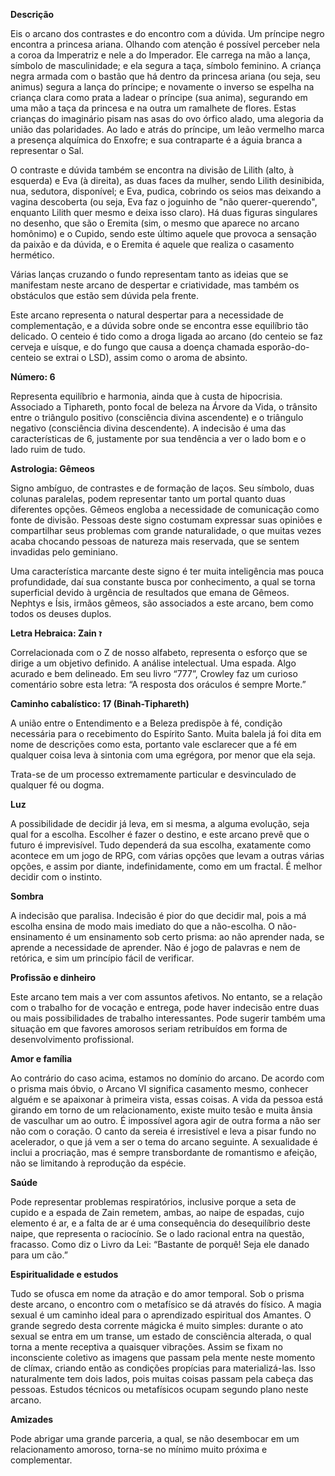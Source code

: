 **Descrição**

Eis o arcano dos contrastes e do encontro com a dúvida. Um príncipe negro
encontra a princesa ariana. Olhando com atenção é possível perceber nela a
coroa da Imperatriz e nele a do Imperador. Ele carrega na mão a lança, símbolo
de masculinidade; e ela segura a taça, símbolo feminino. A criança negra
armada com o bastão que há dentro da princesa ariana (ou seja, seu animus)
segura a lança do príncipe; e novamente o inverso se espelha na criança clara
como prata a ladear o príncipe (sua anima), segurando em uma mão a taça da
princesa e na outra um ramalhete de flores. Estas crianças do imaginário pisam
nas asas do ovo órfico alado, uma alegoria da união das polaridades. Ao lado e
atrás do príncipe, um leão vermelho marca a presença alquímica do Enxofre; e
sua contraparte é a águia branca a representar o Sal.

O contraste e dúvida também se encontra na divisão de Lilith (alto, à
esquerda) e Eva (à direita), as duas faces da mulher, sendo Lilith desinibida,
nua, sedutora, disponível; e Eva, pudica, cobrindo os seios mas deixando a
vagina descoberta (ou seja, Eva faz o joguinho de "não querer-querendo",
enquanto Lilith quer mesmo e deixa isso claro). Há duas figuras singulares no
desenho, que são o Eremita (sim, o mesmo que aparece no arcano homônimo) e o
Cupido, sendo este último aquele que provoca a sensação da paixão e da dúvida,
e o Eremita é aquele que realiza o casamento hermético.

Várias lanças cruzando o fundo representam tanto as ideias que se manifestam
neste arcano de despertar e criatividade, mas também os obstáculos que estão
sem dúvida pela frente.

Este arcano representa o natural despertar para a necessidade de
complementação, e a dúvida sobre onde se encontra esse equilíbrio tão
delicado. O centeio é tido como a droga ligada ao arcano (do centeio se faz
cerveja e uísque, e do fungo que causa a doença chamada esporão-do-centeio se
extrai o LSD), assim como o aroma de absinto.

**Número: 6**

Representa equilíbrio e harmonia, ainda que à custa de hipocrisia. Associado a
Tiphareth, ponto focal de beleza na Árvore da Vida, o trânsito entre o
triângulo positivo (consciência divina ascendente) e o triângulo negativo
(consciência divina descendente). A indecisão é uma das características de 6,
justamente por sua tendência a ver o lado bom e o lado ruim de tudo.

**Astrologia: Gêmeos**

Signo ambíguo, de contrastes e de formação de laços. Seu símbolo, duas colunas
paralelas, podem representar tanto um portal quanto duas diferentes opções.
Gêmeos engloba a necessidade de comunicação como fonte de divisão. Pessoas
deste signo costumam expressar suas opiniões e compartilhar seus problemas com
grande naturalidade, o que muitas vezes acaba chocando pessoas de natureza
mais reservada, que se sentem invadidas pelo geminiano.

Uma característica marcante deste signo é ter muita inteligência mas pouca
profundidade, daí sua constante busca por conhecimento, a qual se torna
superficial devido à urgência de resultados que emana de Gêmeos. Nephtys e
Ísis, irmãos gêmeos, são associados a este arcano, bem como todos os deuses
duplos.

**Letra Hebraica: Zain ‫ז** ‬

Correlacionada com o Z de nosso alfabeto, representa o esforço que se dirige a
um objetivo definido. A análise intelectual. Uma espada. Algo acurado e bem
delineado. Em seu livro “777”, Crowley faz um curioso comentário sobre esta
letra: “A resposta dos oráculos é sempre Morte.”

**Caminho cabalístico: 17 (Binah-Tiphareth)**

A união entre o Entendimento e a Beleza predispõe à fé, condição necessária
para o recebimento do Espírito Santo. Muita balela já foi dita em nome de
descrições como esta, portanto vale esclarecer que a fé em qualquer coisa leva
à sintonia com uma egrégora, por menor que ela seja.

Trata-se de um processo extremamente particular e desvinculado de qualquer fé
ou dogma.

**Luz**

A possibilidade de decidir já leva, em si mesma, a alguma evolução, seja qual
for a escolha. Escolher é fazer o destino, e este arcano prevê que o futuro é
imprevisível. Tudo dependerá da sua escolha, exatamente como acontece em um
jogo de RPG, com várias opções que levam a outras várias opções, e assim por
diante, indefinidamente, como em um fractal. É melhor decidir com o instinto.

**Sombra**

A indecisão que paralisa. Indecisão é pior do que decidir mal, pois a má
escolha ensina de modo mais imediato do que a não-escolha. O não-ensinamento é
um ensinamento sob certo prisma: ao não aprender nada, se aprende a
necessidade de aprender. Não é jogo de palavras e nem de retórica, e sim um
princípio fácil de verificar.

**Profissão e dinheiro**

Este arcano tem mais a ver com assuntos afetivos. No entanto, se a relação com
o trabalho for de vocação e entrega, pode haver indecisão entre duas ou mais
possibilidades de trabalho interessantes. Pode sugerir também uma situação em
que favores amorosos seriam retribuídos em forma de desenvolvimento
profissional.

**Amor e família**

Ao contrário do caso acima, estamos no domínio do arcano. De acordo com o
prisma mais óbvio, o Arcano VI significa casamento mesmo, conhecer alguém e se
apaixonar à primeira vista, essas coisas. A vida da pessoa está girando em
torno de um relacionamento, existe muito tesão e muita ânsia de vasculhar um
ao outro. É impossível agora agir de outra forma a não ser não com o coração.
O canto da sereia é irresistível e leva a pisar fundo no acelerador, o que já
vem a ser o tema do arcano seguinte. A sexualidade é inclui a procriação, mas
é sempre transbordante de romantismo e afeição, não se limitando à reprodução
da espécie.

**Saúde**

Pode representar problemas respiratórios, inclusive porque a seta de cupido e
a espada de Zain remetem, ambas, ao naipe de espadas, cujo elemento é ar, e a
falta de ar é uma consequência do desequilíbrio deste naipe, que representa o
raciocínio. Se o lado racional entra na questão, fracasso. Como diz o Livro da
Lei: “Bastante de porquê! Seja ele danado para um cão.”

**Espiritualidade e estudos**

Tudo se ofusca em nome da atração e do amor temporal. Sob o prisma deste
arcano, o encontro com o metafísico se dá através do físico. A magia sexual é
um caminho ideal para o aprendizado espiritual dos Amantes. O grande segredo
desta corrente mágicka é muito simples: durante o ato sexual se entra em um
transe, um estado de consciência alterada, o qual torna a mente receptiva a
quaisquer vibrações. Assim se fixam no inconsciente coletivo as imagens que
passam pela mente neste momento de clímax, criando então as condições
propícias para materializá-las. Isso naturalmente tem dois lados, pois muitas
coisas passam pela cabeça das pessoas. Estudos técnicos ou metafísicos ocupam
segundo plano neste arcano.

**Amizades**

Pode abrigar uma grande parceria, a qual, se não desembocar em um
relacionamento amoroso, torna-se no mínimo muito próxima e complementar.


